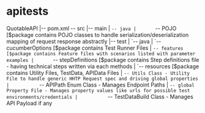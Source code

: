 # apitests

QuotableAPI 
|-- pom.xml
 -- src
    |-- main
    |   `-- java
    |       `-- POJO [$package contains POJO classes to handle serialization/deserialization mapping of request response abstractly
    |-- test
    |   `-- java
    |       `-- cucumberOptions [$package contains Test Runner Files
    |       `-- features [$package contains Feature files with scenarios listed with parameter examples
    |       `-- stepDefinitions [$package contains Step definitions file - having technical steps written via each methods
    |       `-- resources [$package contains Utility Files, TestData, APIData Files
    |       	`-- Utils Class - Utility File to handle generic HHTP Request spec and driving global properties
    |       	`-- APIPath Enum Class - Manages Endpoint Paths
    |       	`-- global Property File - Manages property values like urls for possible test environments/credentials
    |       	`-- TestDataBuild Class - Manages API Payload if any
